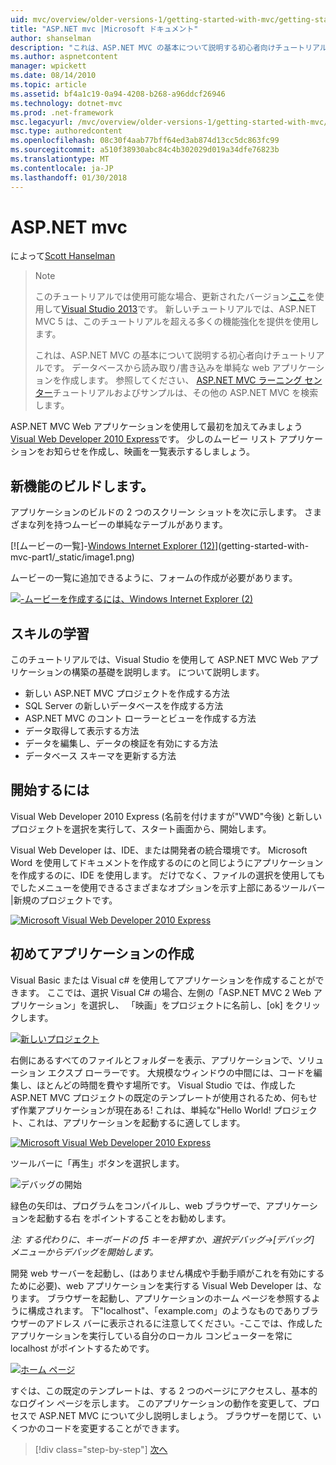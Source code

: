 ```yaml
---
uid: mvc/overview/older-versions-1/getting-started-with-mvc/getting-started-with-mvc-part1
title: "ASP.NET mvc |Microsoft ドキュメント"
author: shanselman
description: "これは、ASP.NET MVC の基本について説明する初心者向けチュートリアルです。 データベースから読み取り/書き込みする単純な web アプリケーションを作成します。"
ms.author: aspnetcontent
manager: wpickett
ms.date: 08/14/2010
ms.topic: article
ms.assetid: bf4a1c19-0a94-4208-b268-a96ddcf26946
ms.technology: dotnet-mvc
ms.prod: .net-framework
msc.legacyurl: /mvc/overview/older-versions-1/getting-started-with-mvc/getting-started-with-mvc-part1
msc.type: authoredcontent
ms.openlocfilehash: 08c30f4aab77bff64ed3ab874d13cc5dc863fc99
ms.sourcegitcommit: a510f38930abc84c4b302029d019a34dfe76823b
ms.translationtype: MT
ms.contentlocale: ja-JP
ms.lasthandoff: 01/30/2018
---
```

<a name="intro-to-aspnet-mvc"></a>ASP.NET mvc
====================
によって[Scott Hanselman](https://github.com/shanselman)

> > [!NOTE]
> > このチュートリアルでは使用可能な場合、更新されたバージョン[ここ](../../getting-started/introduction/getting-started.md)を使用して[Visual Studio 2013](https://www.microsoft.com/visualstudio/eng/2013-downloads)です。 新しいチュートリアルでは、ASP.NET MVC 5 は、このチュートリアルを超える多くの機能強化を提供を使用します。
> 
> 
> これは、ASP.NET MVC の基本について説明する初心者向けチュートリアルです。 データベースから読み取り/書き込みを単純な web アプリケーションを作成します。 参照してください、 [ASP.NET MVC ラーニング センター](../../../index.md)チュートリアルおよびサンプルは、その他の ASP.NET MVC を検索します。


ASP.NET MVC Web アプリケーションを使用して最初を加えてみましょう[Visual Web Developer 2010 Express](https://www.microsoft.com/express/Web/)です。 少しのムービー リスト アプリケーションをお知らせを作成し、映画を一覧表示するしましょう。

## <a name="what-youll-build"></a>新機能のビルドします。

アプリケーションのビルドの 2 つのスクリーン ショットを次に示します。 さまざまな列を持つムービーの単純なテーブルがあります。

[![ムービーの一覧]-[Windows Internet Explorer (12)](getting-started-with-mvc-part1/_static/image2.png)](getting-started-with-mvc-part1/_static/image1.png)

ムービーの一覧に追加できるように、フォームの作成が必要があります。

[![-ムービーを作成するには、Windows Internet Explorer (2)](getting-started-with-mvc-part1/_static/image4.png)](getting-started-with-mvc-part1/_static/image3.png)

## <a name="skills-youll-learn"></a>スキルの学習

このチュートリアルでは、Visual Studio を使用して ASP.NET MVC Web アプリケーションの構築の基礎を説明します。 について説明します。

- 新しい ASP.NET MVC プロジェクトを作成する方法
- SQL Server の新しいデータベースを作成する方法
- ASP.NET MVC のコント ローラーとビューを作成する方法
- データ取得して表示する方法
- データを編集し、データの検証を有効にする方法
- データベース スキーマを更新する方法

## <a name="get-started"></a>開始するには

Visual Web Developer 2010 Express (名前を付けますが"VWD"今後) と新しいプロジェクトを選択を実行して、スタート画面から、開始します。

Visual Web Developer は、IDE、または開発者の統合環境です。 Microsoft Word を使用してドキュメントを作成するのにのと同じようにアプリケーションを作成するのに、IDE を使用します。 だけでなく、ファイルの選択を使用してもでしたメニューを使用できるさまざまなオプションを示す上部にあるツールバー |新規のプロジェクトです。

[![Microsoft Visual Web Developer 2010 Express](getting-started-with-mvc-part1/_static/image6.png)](getting-started-with-mvc-part1/_static/image5.png)

## <a name="creating-your-first-application"></a>初めてアプリケーションの作成

Visual Basic または Visual c# を使用してアプリケーションを作成することができます。 ここでは、選択 Visual C# の場合、左側の「ASP.NET MVC 2 Web アプリケーション」を選択し、 「映画」をプロジェクトに名前し、[ok] をクリックします。

[![新しいプロジェクト](getting-started-with-mvc-part1/_static/image8.png)](getting-started-with-mvc-part1/_static/image7.png)

右側にあるすべてのファイルとフォルダーを表示、アプリケーションで、ソリューション エクスプ ローラーです。 大規模なウィンドウの中間には、コードを編集し、ほとんどの時間を費やす場所です。 Visual Studio では、作成した ASP.NET MVC プロジェクトの既定のテンプレートが使用されるため、何もせず作業アプリケーションが現在ある! これは、単純な"Hello World! プロジェクト、これは、アプリケーションを起動するに適してします。

[![Microsoft Visual Web Developer 2010 Express](getting-started-with-mvc-part1/_static/image10.png)](getting-started-with-mvc-part1/_static/image9.png)

ツールバーに「再生」ボタンを選択します。

![デバッグの開始](getting-started-with-mvc-part1/_static/image11.png)

緑色の矢印は、プログラムをコンパイルし、web ブラウザーで、アプリケーションを起動する右 をポイントすることをお勧めします。

*注: する代わりに、キーボードの f5 キーを押すか、選択デバッグ-&gt;[デバッグ] メニューからデバッグを開始します。*

開発 web サーバーを起動し、(はありません構成や手動手順がこれを有効にするために必要)、web アプリケーションを実行する Visual Web Developer は、なります。 ブラウザーを起動し、アプリケーションのホーム ページを参照するように構成されます。 下"localhost"、「example.com」のようなものでありブラウザーのアドレス バーに表示されるに注意してください。-ここでは、作成したアプリケーションを実行している自分のローカル コンピューターを常に localhost がポイントするためです。

[![ホーム ページ](getting-started-with-mvc-part1/_static/image13.png)](getting-started-with-mvc-part1/_static/image12.png)

すぐは、この既定のテンプレートは、する 2 つのページにアクセスし、基本的なログイン ページを示します。 このアプリケーションの動作を変更して、プロセスで ASP.NET MVC について少し説明しましょう。 ブラウザーを閉じて、いくつかのコードを変更することができます。

>[!div class="step-by-step"]
[次へ](getting-started-with-mvc-part2.md)
